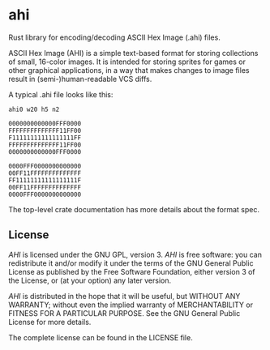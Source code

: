 # ahi

Rust library for encoding/decoding ASCII Hex Image (.ahi) files.

ASCII Hex Image (AHI) is a simple text-based format for storing collections of
small, 16-color images.  It is intended for storing sprites for games or other
graphical applications, in a way that makes changes to image files result in
(semi-)human-readable VCS diffs.

A typical .ahi file looks like this:

```text
ahi0 w20 h5 n2

0000000000000FFF0000
FFFFFFFFFFFFFF11FF00
F11111111111111111FF
FFFFFFFFFFFFFF11FF00
0000000000000FFF0000

0000FFF0000000000000
00FF11FFFFFFFFFFFFFF
FF11111111111111111F
00FF11FFFFFFFFFFFFFF
0000FFF0000000000000
```

The top-level crate documentation has more details about the format spec.

## License

_AHI_ is licensed under the GNU GPL, version 3.  _AHI_ is free software: you
can redistribute it and/or modify it under the terms of the GNU General Public
License as published by the Free Software Foundation, either version 3 of the
License, or (at your option) any later version.

_AHI_ is distributed in the hope that it will be useful, but WITHOUT ANY
WARRANTY; without even the implied warranty of MERCHANTABILITY or FITNESS FOR A
PARTICULAR PURPOSE.  See the GNU General Public License for more details.

The complete license can be found in the LICENSE file.
